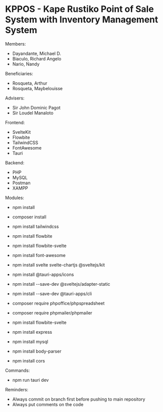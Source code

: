 # KPPOS - Kape Rustiko Point of Sale System with Inventory Management System

Members:
- Dayandante, Michael D.
- Biaculo, Richard Angelo
- Nario, Nandy

Beneficiaries:
- Rosqueta, Arthur
- Rosqueta, Maybelouisse

Advisers:
- Sir John Dominic Pagot
- Sir Loudel Manaloto

Frontend:
- SvelteKit
- Flowbite
- TailwindCSS
- FontAwesome
- Tauri

Backend:
- PHP
- MySQL
- Postman
- XAMPP

Modules:
- npm install
- composer install
- npm install tailwindcss
- npm install flowbite
- npm install flowbite-svelte
- npm install font-awesome
- npm install svelte svelte-chartjs @sveltejs/kit
- npm install @tauri-apps/icons
- npm install --save-dev @sveltejs/adapter-static
- npm install --save-dev @tauri-apps/cli
- composer require phpoffice/phpspreadsheet
- composer require phpmailer/phpmailer
- npm install flowbite-svelte

- npm install express
- npm install mysql
- npm install body-parser
- npm install cors


Commands:
- npm run tauri dev

Reminders:
- Always commit on branch first before pushing to main repository
- Always put comments on the code
